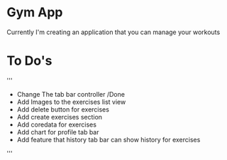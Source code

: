 #  Gym App 

Currently I'm creating an application that you can manage your workouts

# To Do's

'''
 - Change The tab bar controller /Done
 - Add Images to the exercises list view
 - Add delete button for exercises
 - Add create exercises section
 - Add coredata for exercises
 - Add chart for profile tab bar
 - Add feature that history tab bar can show history for exercises
 
 '''

